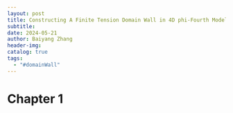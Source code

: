 ```yaml
---
layout: post
title: Constructing A Finite Tension Domain Wall in 4D phi-Fourth Model
subtitle: 
date: 2024-05-21
author: Baiyang Zhang
header-img: 
catalog: true
tags:
  - "#domainWall"
---
```



# Chapter 1

